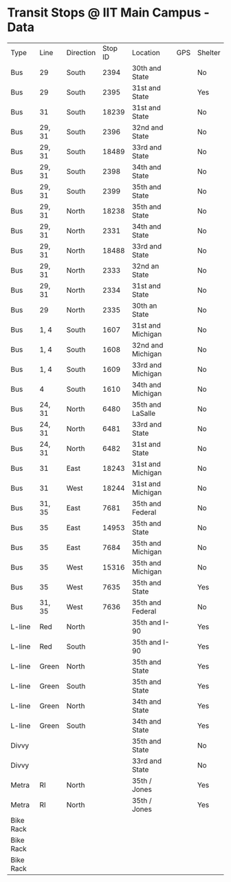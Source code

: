 # Transit Stops @ IIT Main Campus - Data

<table>
  <tr>
   <td>Type
   </td>
   <td>Line
   </td>
   <td>Direction
   </td>
   <td>Stop ID
   </td>
   <td>Location
   </td>
   <td>GPS
   </td>
   <td>Shelter
   </td>
  </tr>
  <tr>
   <td>Bus
   </td>
   <td>29
   </td>
   <td>South
   </td>
   <td>2394
   </td>
   <td>30th and State
   </td>
   <td>
   </td>
   <td>No
   </td>
  </tr>
  <tr>
   <td>Bus
   </td>
   <td>29
   </td>
   <td>South
   </td>
   <td>2395
   </td>
   <td>31st and State
   </td>
   <td>
   </td>
   <td>Yes
   </td>
  </tr>
  <tr>
   <td>Bus
   </td>
   <td>31
   </td>
   <td>South
   </td>
   <td>18239
   </td>
   <td>31st and State
   </td>
   <td>
   </td>
   <td>No
   </td>
  </tr>
  <tr>
   <td>Bus
   </td>
   <td>29, 31
   </td>
   <td>South
   </td>
   <td>2396
   </td>
   <td>32nd and State
   </td>
   <td>
   </td>
   <td>No
   </td>
  </tr>
  <tr>
   <td>Bus
   </td>
   <td>29, 31
   </td>
   <td>South
   </td>
   <td>18489
   </td>
   <td>33rd and State
   </td>
   <td>
   </td>
   <td>No
   </td>
  </tr>
  <tr>
   <td>Bus
   </td>
   <td>29, 31
   </td>
   <td>South
   </td>
   <td>2398
   </td>
   <td>34th and State
   </td>
   <td>
   </td>
   <td>No
   </td>
  </tr>
  <tr>
   <td>Bus
   </td>
   <td>29, 31
   </td>
   <td>South
   </td>
   <td>2399
   </td>
   <td>35th and State
   </td>
   <td>
   </td>
   <td>No
   </td>
  </tr>
  <tr>
   <td>Bus
   </td>
   <td>29, 31
   </td>
   <td>North
   </td>
   <td>18238
   </td>
   <td>35th and State
   </td>
   <td>
   </td>
   <td>No
   </td>
  </tr>
  <tr>
   <td>Bus
   </td>
   <td>29, 31
   </td>
   <td>North
   </td>
   <td>2331
   </td>
   <td>34th and State
   </td>
   <td>
   </td>
   <td>No
   </td>
  </tr>
  <tr>
   <td>Bus
   </td>
   <td>29, 31
   </td>
   <td>North
   </td>
   <td>18488
   </td>
   <td>33rd and State
   </td>
   <td>
   </td>
   <td>No
   </td>
  </tr>
  <tr>
   <td>Bus
   </td>
   <td>29, 31
   </td>
   <td>North
   </td>
   <td>2333
   </td>
   <td>32nd an State
   </td>
   <td>
   </td>
   <td>No
   </td>
  </tr>
  <tr>
   <td>Bus
   </td>
   <td>29, 31
   </td>
   <td>North
   </td>
   <td>2334
   </td>
   <td>31st and State
   </td>
   <td>
   </td>
   <td>No
   </td>
  </tr>
  <tr>
   <td>Bus
   </td>
   <td>29
   </td>
   <td>North
   </td>
   <td>2335
   </td>
   <td>30th an State
   </td>
   <td>
   </td>
   <td>No
   </td>
  </tr>
  <tr>
   <td>Bus
   </td>
   <td>1, 4
   </td>
   <td>South
   </td>
   <td>1607
   </td>
   <td>
31st and Michigan
   </td>
   <td>
   </td>
   <td>No
   </td>
  </tr>
  <tr>
   <td>Bus
   </td>
   <td>1, 4
   </td>
   <td>South
   </td>
   <td>1608
   </td>
   <td>
32nd and Michigan
   </td>
   <td>
   </td>
   <td>No
   </td>
  </tr>
  <tr>
   <td>Bus
   </td>
   <td>1, 4
   </td>
   <td>South
   </td>
   <td>1609
   </td>
   <td>
33rd and Michigan
   </td>
   <td>
   </td>
   <td>No
   </td>
  </tr>
  <tr>
   <td>Bus
   </td>
   <td>4
   </td>
   <td>South
   </td>
   <td>1610
   </td>
   <td>
34th and Michigan
   </td>
   <td>
   </td>
   <td>No
   </td>
  </tr>
  <tr>
   <td>Bus
   </td>
   <td>24, 31
   </td>
   <td>North
   </td>
   <td>6480
   </td>
   <td>35th and LaSalle
   </td>
   <td>
   </td>
   <td>No
   </td>
  </tr>
  <tr>
   <td>Bus
   </td>
   <td>24, 31
   </td>
   <td>North
   </td>
   <td>6481
   </td>
   <td>33rd and State
   </td>
   <td>
   </td>
   <td>No
   </td>
  </tr>
  <tr>
   <td>Bus
   </td>
   <td>24, 31
   </td>
   <td>North
   </td>
   <td>6482
   </td>
   <td>31st and State
   </td>
   <td>
   </td>
   <td>No
   </td>
  </tr>
  <tr>
   <td>Bus
   </td>
   <td>31
   </td>
   <td>East
   </td>
   <td>18243
   </td>
   <td>
31st and Michigan
   </td>
   <td>
   </td>
   <td>No
   </td>
  </tr>
  <tr>
   <td>Bus
   </td>
   <td>31
   </td>
   <td>West
   </td>
   <td>18244
   </td>
   <td>
31st and Michigan
   </td>
   <td>
   </td>
   <td>No
   </td>
  </tr>
  <tr>
   <td>Bus
   </td>
   <td>31, 35
   </td>
   <td>East
   </td>
   <td>7681
   </td>
   <td>35th and Federal
   </td>
   <td>
   </td>
   <td>No
   </td>
  </tr>
  <tr>
   <td>Bus
   </td>
   <td>35
   </td>
   <td>East
   </td>
   <td>14953
   </td>
   <td>35th and State
   </td>
   <td>
   </td>
   <td>No
   </td>
  </tr>
  <tr>
   <td>Bus
   </td>
   <td>35
   </td>
   <td>East
   </td>
   <td>7684
   </td>
   <td>
35th and Michigan
   </td>
   <td>
   </td>
   <td>No
   </td>
  </tr>
  <tr>
   <td>Bus
   </td>
   <td>35
   </td>
   <td>West
   </td>
   <td>15316
   </td>
   <td>
35th and Michigan
   </td>
   <td>
   </td>
   <td>No
   </td>
  </tr>
  <tr>
   <td>Bus
   </td>
   <td>35
   </td>
   <td>West
   </td>
   <td>7635
   </td>
   <td>35th and State
   </td>
   <td>
   </td>
   <td>Yes
   </td>
  </tr>
  <tr>
   <td>Bus
   </td>
   <td>31, 35
   </td>
   <td>West
   </td>
   <td>7636
   </td>
   <td>35th and Federal
   </td>
   <td>
   </td>
   <td>No
   </td>
  </tr>
  <tr>
   <td>L-line
   </td>
   <td>Red
   </td>
   <td>North
   </td>
   <td>
   </td>
   <td>35th and I-90
   </td>
   <td>
   </td>
   <td>Yes
   </td>
  </tr>
  <tr>
   <td>L-line
   </td>
   <td>Red
   </td>
   <td>South
   </td>
   <td>
   </td>
   <td>35th and I-90
   </td>
   <td>
   </td>
   <td>Yes
   </td>
  </tr>
  <tr>
   <td>L-line
   </td>
   <td>Green
   </td>
   <td>North
   </td>
   <td>
   </td>
   <td>35th and State
   </td>
   <td>
   </td>
   <td>Yes
   </td>
  </tr>
  <tr>
   <td>L-line
   </td>
   <td>Green
   </td>
   <td>South
   </td>
   <td>
   </td>
   <td>35th and State
   </td>
   <td>
   </td>
   <td>Yes
   </td>
  </tr>
  <tr>
   <td>L-line
   </td>
   <td>Green
   </td>
   <td>North
   </td>
   <td>
   </td>
   <td>34th and State
   </td>
   <td>
   </td>
   <td>Yes
   </td>
  </tr>
  <tr>
   <td>L-line
   </td>
   <td>Green
   </td>
   <td>South
   </td>
   <td>
   </td>
   <td>34th and State
   </td>
   <td>
   </td>
   <td>Yes
   </td>
  </tr>
  <tr>
   <td>Divvy
   </td>
   <td>
   </td>
   <td>
   </td>
   <td>
   </td>
   <td>35th and State
   </td>
   <td>
   </td>
   <td>No
   </td>
  </tr>
  <tr>
   <td>Divvy
   </td>
   <td>
   </td>
   <td>
   </td>
   <td>
   </td>
   <td>33rd and State
   </td>
   <td>
   </td>
   <td>No
   </td>
  </tr>
  <tr>
   <td>Metra
   </td>
   <td>RI
   </td>
   <td>North
   </td>
   <td>
   </td>
   <td>35th / Jones
   </td>
   <td>
   </td>
   <td>Yes
   </td>
  </tr>
  <tr>
   <td>Metra
   </td>
   <td>RI
   </td>
   <td>North
   </td>
   <td>
   </td>
   <td>35th / Jones
   </td>
   <td>
   </td>
   <td>Yes
   </td>
  </tr>
  <tr>
   <td>Bike Rack
   </td>
   <td>
   </td>
   <td>
   </td>
   <td>
   </td>
   <td>
   </td>
   <td>
   </td>
   <td>
   </td>
  </tr>
  <tr>
   <td>Bike Rack
   </td>
   <td>
   </td>
   <td>
   </td>
   <td>
   </td>
   <td>
   </td>
   <td>
   </td>
   <td>
   </td>
  </tr>
  <tr>
   <td>Bike Rack
   </td>
   <td>
   </td>
   <td>
   </td>
   <td>
   </td>
   <td>
   </td>
   <td>
   </td>
   <td>
   </td>
  </tr>
</table>

